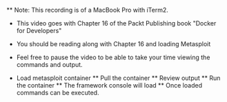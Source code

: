** Note: This recording is of a MacBook Pro with iTerm2.

* This video goes with Chapter 16 of the Packt Publishing book "Docker for Developers"
* You should be reading along with Chapter 16 and loading Metasploit
* Feel free to pause the video to be able to take your time viewing the commands and output.

* Load metasploit container
** Pull the container
** Review output
** Run the container 
** The framework console will load
** Once loaded commands can be executed. 
